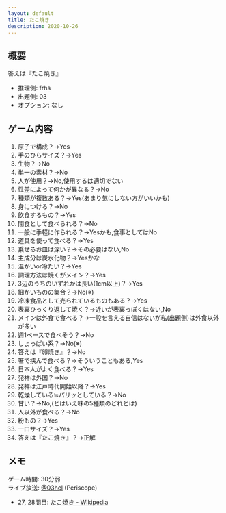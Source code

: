 ```yaml
---
layout: default
title: たこ焼き
description: 2020-10-26
---
```


## 概要

答えは『たこ焼き』

- 推理側: frhs
- 出題側: 03
- オプション: なし

## ゲーム内容

1. 原子で構成？→Yes
2. 手のひらサイズ？→Yes
3. 生物？→No
4. 単一の素材？→No
5. 人が使用？→No,使用するは適切でない
6. 性差によって何かが異なる？→No
7. 種類が複数ある？→Yes(あまり気にしない方がいいかも)
8. 身につける？→No
9. 飲食するもの？→Yes
10. 間食として食べられる？→No
11. 一般に手軽に作られる？→Yesかも,食事としてはNo
12. 道具を使って食べる？→Yes
13. 乗せるお皿は深い？→その必要はない,No
14. 主成分は炭水化物？→Yesかな
15. 温かいor冷たい？→Yes
16. 調理方法は焼くがメイン？→Yes
17. 3辺のうちのいずれかは長い(1cm以上)？→Yes
18. 細かいものの集合？→No(※)
19. 冷凍食品として売られているものもある？→Yes
20. 表裏ひっくり返して焼く？→近いが表裏っぽくはない,No
21. メインは外食で食べる？→一般を言える自信はないが私(出題側)は外食以外が多い
22. 週1ペースで食べそう？→No
23. しょっぱい系？→No(※)
24. 答えは『卵焼き』？→No
25. 箸で挟んで食べる？→そういうこともある,Yes
26. 日本人がよく食べる？→Yes
27. 発祥は外国？→No
28. 発祥は江戸時代開始以降？→Yes
29. 乾燥している≒パリッとしている？→No
30. 甘い？→No,(とはいえ味の5種類のどれとは)
31. 人以外が食べる？→No
32. 粉もの？→Yes
33. 一口サイズ？→Yes
34. 答えは『たこ焼き』？→正解

## メモ

ゲーム時間: 30分弱  
ライブ放送: [@03hcl](https://www.periscope.tv/03hcl/1yNGaBgMvzVJj) (Periscope)

- 27, 28問目: [たこ焼き - Wikipedia](https://ja.wikipedia.org/wiki/%E3%81%9F%E3%81%93%E7%84%BC%E3%81%8D)
